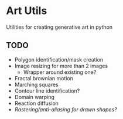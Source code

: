# Art Utils

Utilities for creating generative art in python

## TODO

- Polygon identification/mask creation
- Image resizing for more than 2 images
    - Wrapper around existing one?
- Fractal brownian motion
- Marching squares
- Contour line identification?
- Domain warping
- Reaction diffusion
- *Rastering/anti-aliasing for drawn shapes?*
